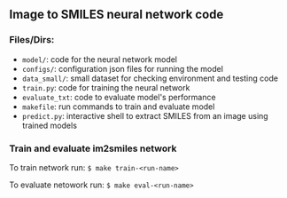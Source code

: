 ## Image to SMILES neural network code

### Files/Dirs:
- `model/`:       code for the neural network model  
- `configs/`:     configuration json files for running the model  
- `data_small/`:  small dataset for checking environment and testing code  
- `train.py`:     code for training the neural network  
- `evaluate_txt`: code to evaluate model's performance  
- `makefile`:     run commands to train and evaluate model
- `predict.py`:   interactive shell to extract SMILES from an image using trained models

### Train and evaluate im2smiles network

To train network run:
  `$ make train-<run-name>`

To evaluate netowork run:
  `$ make eval-<run-name>`

